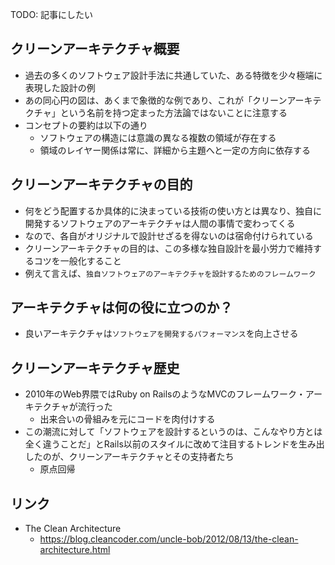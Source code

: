 TODO: 記事にしたい

## クリーンアーキテクチャ概要

- 過去の多くのソフトウェア設計手法に共通していた、ある特徴を少々極端に表現した設計の例
- あの同心円の図は、あくまで象徴的な例であり、これが「クリーンアーキテクチャ」という名前を持つ定まった方法論ではないことに注意する
- コンセプトの要約は以下の通り
    - ソフトウェアの構造には意識の異なる複数の領域が存在する
    - 領域のレイヤー関係は常に、詳細から主題へと一定の方向に依存する

## クリーンアーキテクチャの目的

- 何をどう配置するか具体的に決まっている技術の使い方とは異なり、独自に開発するソフトウェアのアーキテクチャは人間の事情で変わってくる
- なので、各自がオリジナルで設計せざるを得ないのは宿命付けられている
- クリーンアーキテクチャの目的は、この多様な独自設計を最小労力で維持するコツを一般化すること
- 例えて言えば、`独自ソフトウェアのアーキテクチャを設計するためのフレームワーク`

## アーキテクチャは何の役に立つのか？

- 良いアーキテクチャは`ソフトウェアを開発するパフォーマンス`を向上させる

## クリーンアーキテクチャ歴史

- 2010年のWeb界隈ではRuby on RailsのようなMVCのフレームワーク・アーキテクチャが流行った
    - 出来合いの骨組みを元にコードを肉付けする
- この潮流に対して「ソフトウェアを設計するというのは、こんなやり方とは全く違うことだ」とRails以前のスタイルに改めて注目するトレンドを生み出したのが、クリーンアーキテクチャとその支持者たち
    - 原点回帰

## リンク

- The Clean Architecture
    - https://blog.cleancoder.com/uncle-bob/2012/08/13/the-clean-architecture.html

